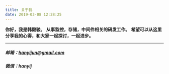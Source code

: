 ```yaml
---
title: 关于我
date: 2019-03-08 12:28:25
---
```

**你好，我是韩毅骏。**
**从事监控，存储，中间件相关的研发工作。**
**希望可以从这里分享我的心得，和大家一起探讨，一起进步。**

------



##### 邮箱：hanyijun@gmail.com

##### 微信：hanyij

